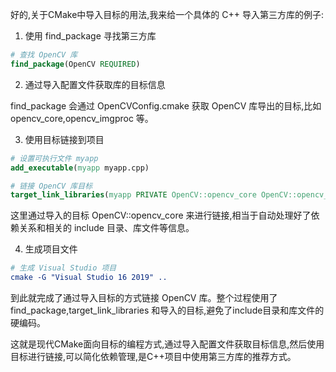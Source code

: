 好的,关于CMake中导入目标的用法,我来给一个具体的 C++ 导入第三方库的例子:

1. 使用 find_package 寻找第三方库

```cmake
# 查找 OpenCV 库
find_package(OpenCV REQUIRED)
```

2. 通过导入配置文件获取库的目标信息

find_package 会通过 OpenCVConfig.cmake 获取 OpenCV 库导出的目标,比如 opencv_core,opencv_imgproc 等。

3. 使用目标链接到项目

```cmake
# 设置可执行文件 myapp
add_executable(myapp myapp.cpp) 

# 链接 OpenCV 库目标
target_link_libraries(myapp PRIVATE OpenCV::opencv_core OpenCV::opencv_imgproc)
```

这里通过导入的目标 OpenCV::opencv_core 来进行链接,相当于自动处理好了依赖关系和相关的 include 目录、库文件等信息。

4. 生成项目文件

```cmake
# 生成 Visual Studio 项目
cmake -G "Visual Studio 16 2019" ..
```

到此就完成了通过导入目标的方式链接 OpenCV 库。整个过程使用了 find_package,target_link_libraries 和导入的目标,避免了include目录和库文件的硬编码。

这就是现代CMake面向目标的编程方式,通过导入配置文件获取目标信息,然后使用目标进行链接,可以简化依赖管理,是C++项目中使用第三方库的推荐方式。